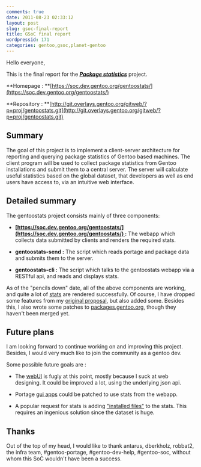 ```yaml
---
comments: true
date: 2011-08-23 02:33:12
layout: post
slug: gsoc-final-report
title: GSoC final report
wordpressid: 171
categories: gentoo,gsoc,planet-gentoo
---
```


Hello everyone,

This is the final report for the _**[Package statistics](http://www.google-melange.com/gsoc/project/google/gsoc2011/vh4x0r/26001)**_ project.

**Homepage : **[https://soc.dev.gentoo.org/gentoostats/](https://soc.dev.gentoo.org/gentoostats/)

**Repository : **[http://git.overlays.gentoo.org/gitweb/?p=proj/gentoostats.git](http://git.overlays.gentoo.org/gitweb/?p=proj/gentoostats.git)


## Summary


The goal of this project is to implement a client-server architecture for reporting and querying package statistics of Gentoo based machines. The client program will be used to collect package statistics from Gentoo installations and submit them to a central server. The server will calculate useful statistics based on the global dataset, that developers as well as end users have access to, via an intuitive web interface.


## Detailed summary


The gentoostats project consists mainly of three components:



	
  * **[https://soc.dev.gentoo.org/gentoostats/](https://soc.dev.gentoo.org/gentoostats/) :** The webapp which collects data submitted by clients and renders the required stats.

	
  * **gentoostats-send :** The script which reads portage and package data and submits them to the server.

	
  * **gentoostats-cli :** The script which talks to the gentoostats webapp via a RESTful api, and reads and displays stats.


As of the "pencils down" date, all of the above components are working, and quite a lot of [stats](http://vh4x0r.wordpress.com/2011/07/14/gsoc-midterm-report/) are rendered successfully. Of course, I have dropped some features from my [original proposal](http://vh4x0r.wordpress.com/2011/04/08/ideas-for-gsoc-with-gentoo/), but also added some. Besides this, I also wrote some patches to [packages.gentoo.org](http://packages.gentoo.org), though they haven't been merged yet.


## Future plans


I am looking forward to continue working on and improving this project. Besides, I would very much like to join the community as a gentoo dev.

Some possible future goals are :

* The [webUI](https://soc.dev.gentoo.org/gentoostats/) is fugly at this point, mostly because I suck at web designing. It could be improved a lot, using the underlying json api.

* Portage [gui apps](http://learn.clemsonlinux.org/wiki/Gentoo:Portage_in_GUI) could be patched to use stats from the webapp.

* A popular request for stats is adding ["installed files"](http://www.portagefilelist.de/index.php/Main_Page) to the stats. This requires an ingenious solution since the dataset is huge.


## Thanks


Out of the top of my head, I would like to thank antarus, dberkholz, robbat2, the infra team, #gentoo-portage, #gentoo-dev-help, #gentoo-soc, without whom this SoC wouldn't have been a success.
